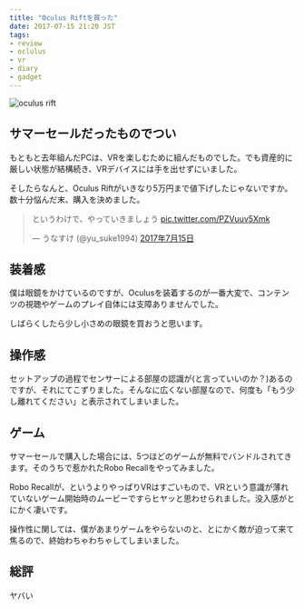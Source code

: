 ```yaml
---
title: "Oculus Riftを買った"
date: 2017-07-15 21:20 JST
tags:
- review
- oclulus
- vr
- diary
- gadget
---
```


![oculus rift](2017/oculus-rift.jpg)

## サマーセールだったものでつい
もともと去年組んだPCは、VRを楽しむために組んだものでした。でも資産的に厳しい状態が結構続き、VRデバイスには手を出せずにいました。

そしたらなんと、Oculus Riftがいきなり5万円まで値下げしたじゃないですか。数十分悩んだ末、購入を決めました。

<blockquote class="twitter-tweet" data-lang="ja"><p lang="ja" dir="ltr">というわけで、やっていきましょう <a href="https://t.co/PZVuuv5Xmk">pic.twitter.com/PZVuuv5Xmk</a></p>&mdash; うなすけ (@yu_suke1994) <a href="https://twitter.com/yu_suke1994/status/886127503361753089">2017年7月15日</a></blockquote>
<script async src="//platform.twitter.com/widgets.js" charset="utf-8"></script>

## 装着感
僕は眼鏡をかけているのですが、Oculusを装着するのが一番大変で、コンテンツの視聴やゲームのプレイ自体には支障ありませんでした。

しばらくしたら少し小さめの眼鏡を買おうと思います。

## 操作感
セットアップの過程でセンサーによる部屋の認識が(と言っていいのか？)あるのですが、それにてこずりました。そんなに広くない部屋なので、何度も「もう少し離れてください」と表示されてしまいました。

## ゲーム
サマーセールで購入した場合には、5つほどのゲームが無料でバンドルされてきます。そのうちで惹かれたRobo Recallをやってみました。

Robo Recallが、というよりやっぱりVRはすごいもので、VRという意識が薄れていないゲーム開始時のムービーですらヒヤッと思わせられました。没入感がとにかく凄いです。

操作性に関しては、僕があまりゲームをやらないのと、とにかく敵が迫って来て焦るので、終始わちゃわちゃしてしまいました。

## 総評
ヤバい

